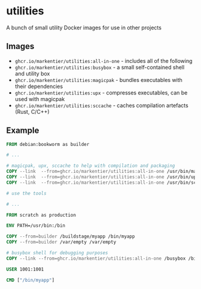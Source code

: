 # utilities

A bunch of small utility Docker images for use in other projects

## Images

* `ghcr.io/markentier/utilities:all-in-one` - includes all of the following
* `ghcr.io/markentier/utilities:busybox` - a small self-contained shell and utility box
* `ghcr.io/markentier/utilities:magicpak` - bundles executables with their dependencies
* `ghcr.io/markentier/utilities:upx` - compresses executables, can be used with magicpak
* `ghcr.io/markentier/utilities:sccache` - caches compilation artefacts (Rust, C/C++)

## Example

```Dockerfile
FROM debian:bookworm as builder

# ...

# magicpak, upx, sccache to help with compilation and packaging
COPY --link  --from=ghcr.io/markentier/utilities:all-in-one /usr/bin/magicpak /usr/bin/magicpak
COPY --link  --from=ghcr.io/markentier/utilities:all-in-one /usr/bin/upx /usr/bin/upx
COPY --link  --from=ghcr.io/markentier/utilities:all-in-one /usr/bin/sccache /usr/bin/sccache

# use the tools

# ...

FROM scratch as production

ENV PATH=/usr/bin:/bin

COPY --from=builder /buildstage/myapp /bin/myapp
COPY --from=builder /var/empty /var/empty

# busybox shell for debugging purposes
COPY --link --from=ghcr.io/markentier/utilities:all-in-one /busybox /bin

USER 1001:1001

CMD ["/bin/myapp"]


```
